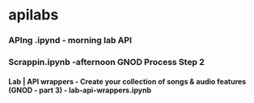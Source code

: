 # apilabs
### APIng .ipynd - morning lab API 

### Scrappin.ipynb -afternoon GNOD Process Step 2

#### Lab | API wrappers - Create your collection of songs & audio features (GNOD - part 3) - lab-api-wrappers.ipynb
